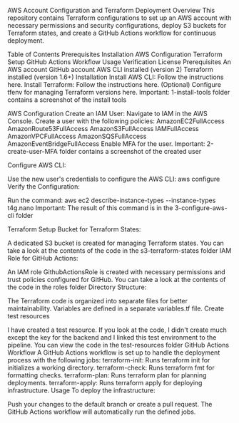 AWS Account Configuration and Terraform Deployment
Overview
This repository contains Terraform configurations to set up an AWS account with necessary permissions and security configurations, deploy S3 buckets for Terraform states, and create a GitHub Actions workflow for continuous deployment.

Table of Contents
Prerequisites
Installation
AWS Configuration
Terraform Setup
GitHub Actions Workflow
Usage
Verification
License
Prerequisites
An AWS account
GitHub account
AWS CLI installed (version 2)
Terraform installed (version 1.6+)
Installation
Install AWS CLI: Follow the instructions here.
Install Terraform: Follow the instructions here.
(Optional) Configure tfenv for managing Terraform versions here.
Important: 1-install-tools folder contains a screenshot of the install tools

AWS Configuration
Create an IAM User:
Navigate to IAM in the AWS Console.
Create a user with the following policies:
AmazonEC2FullAccess
AmazonRoute53FullAccess
AmazonS3FullAccess
IAMFullAccess
AmazonVPCFullAccess
AmazonSQSFullAccess
AmazonEventBridgeFullAccess
Enable MFA for the user.
Important: 2-create-user-MFA folder contains a screenshot of the created user

Configure AWS CLI:

Use the new user's credentials to configure the AWS CLI:
aws configure
Verify the Configuration:

Run the command:
aws ec2 describe-instance-types --instance-types t4g.nano
Important: The result of this command is in the 3-configure-aws-cli folder

Terraform Setup
Bucket for Terraform States:

A dedicated S3 bucket is created for managing Terraform states.
You can take a look at the contents of the code in the s3-terraform-states folder
IAM Role for GitHub Actions:

An IAM role GithubActionsRole is created with necessary permissions and trust policies configured for GitHub.
You can take a look at the contents of the code in the roles folder
Directory Structure:

The Terraform code is organized into separate files for better maintainability.
Variables are defined in a separate variables.tf file.
Create test resources

I have created a test resource. If you look at the code, I didn't create much except the key for the backend and I linked this test environment to the pipeline. You can view the code in the test-resources folder
GitHub Actions Workflow
A GitHub Actions workflow is set up to handle the deployment process with the following jobs:
terraform-init: Runs terraform init for initializes a working directory.
terraform-check: Runs terraform fmt for formatting checks.
terraform-plan: Runs terraform plan for planning deployments.
terraform-apply: Runs terraform apply for deploying infrastructure.
Usage
To deploy the infrastructure:

Push your changes to the default branch or create a pull request.
The GitHub Actions workflow will automatically run the defined jobs.
